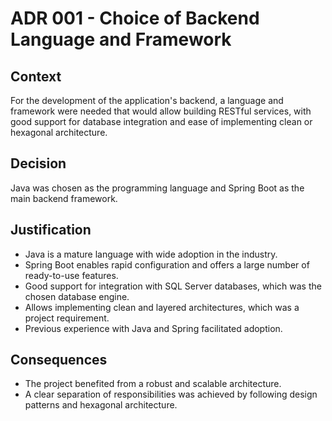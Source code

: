 # ADR 001 - Choice of Backend Language and Framework

## Context

For the development of the application's backend, a language and framework were needed that would allow building RESTful services, with good support for database integration and ease of implementing clean or hexagonal architecture.

## Decision

Java was chosen as the programming language and Spring Boot as the main backend framework.

## Justification

- Java is a mature language with wide adoption in the industry.
- Spring Boot enables rapid configuration and offers a large number of ready-to-use features.
- Good support for integration with SQL Server databases, which was the chosen database engine.
- Allows implementing clean and layered architectures, which was a project requirement.
- Previous experience with Java and Spring facilitated adoption.

## Consequences

- The project benefited from a robust and scalable architecture.
- A clear separation of responsibilities was achieved by following design patterns and hexagonal architecture.
